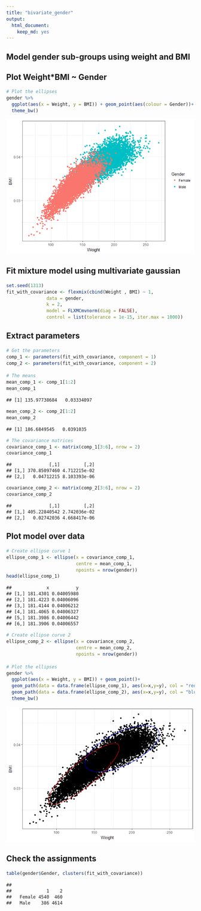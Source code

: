 ```yaml
---
title: "bivariate_gender"
output:
  html_document:
    keep_md: yes
---
```


## Model gender sub-groups using weight and BMI 


## Plot Weight*BMI ~ Gender


```r
# Plot the ellipses
gender %>% 
  ggplot(aes(x = Weight, y = BMI)) + geom_point(aes(colour = Gender))+
  theme_bw()
```

![](bivariate_gender_files/figure-html/unnamed-chunk-1-1.png)<!-- -->

## Fit mixture model using multivariate gaussian


```r
set.seed(1313)
fit_with_covariance <- flexmix(cbind(Weight , BMI) ~ 1,
               data = gender,
               k = 2, 
               model = FLXMCmvnorm(diag = FALSE),
               control = list(tolerance = 1e-15, iter.max = 1000))
```


## Extract parameters


```r
# Get the parameters
comp_1 <- parameters(fit_with_covariance, component = 1)
comp_2 <- parameters(fit_with_covariance, component = 2)

# The means
mean_comp_1 <- comp_1[1:2]
mean_comp_1
```

```
## [1] 135.97738684   0.03334097
```

```r
mean_comp_2 <- comp_2[1:2]
mean_comp_2
```

```
## [1] 186.6849545   0.0391035
```

```r
# The covariance matrices
covariance_comp_1 <- matrix(comp_1[3:6], nrow = 2)
covariance_comp_1
```

```
##              [,1]         [,2]
## [1,] 370.85097460 4.712215e-02
## [2,]   0.04712215 8.103393e-06
```

```r
covariance_comp_2 <- matrix(comp_2[3:6], nrow = 2)
covariance_comp_2
```

```
##              [,1]         [,2]
## [1,] 405.22840542 2.742036e-02
## [2,]   0.02742036 4.668417e-06
```

## Plot model over data



```r
# Create ellipse curve 1
ellipse_comp_1 <- ellipse(x = covariance_comp_1, 
                          centre = mean_comp_1,
                          npoints = nrow(gender))
head(ellipse_comp_1)
```

```
##             x          y
## [1,] 181.4301 0.04005980
## [2,] 181.4223 0.04006096
## [3,] 181.4144 0.04006212
## [4,] 181.4065 0.04006327
## [5,] 181.3986 0.04006442
## [6,] 181.3906 0.04006557
```

```r
# Create ellipse curve 2
ellipse_comp_2 <- ellipse(x = covariance_comp_2, 
                          centre = mean_comp_2,
                          npoints = nrow(gender))

# Plot the ellipses
gender %>% 
  ggplot(aes(x = Weight, y = BMI)) + geom_point()+
  geom_path(data = data.frame(ellipse_comp_1), aes(x=x,y=y), col = "red") +
  geom_path(data = data.frame(ellipse_comp_2), aes(x=x,y=y), col = "blue") +
  theme_bw()
```

![](bivariate_gender_files/figure-html/unnamed-chunk-4-1.png)<!-- -->



## Check the assignments

```r
table(gender$Gender, clusters(fit_with_covariance))
```

```
##         
##             1    2
##   Female 4540  460
##   Male    386 4614
```
